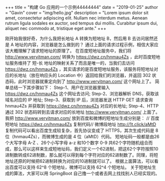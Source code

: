 +++
title = "构建 Go 应用的一个示例44444444"
date = "2019-01-25"
author = "Gavin"
cover = "img/hello.jpg"
description = "Lorem ipsum dolor sit amet, consectetur adipiscing elit. Nullam nec interdum metus. Aenean rutrum ligula sodales ex auctor, sed tempus dui mollis. Curabitur ipsum dui, aliquet nec commodo at, tristique eget ante."
+++

刚开始我很好奇，为什么我把长地址 A 转换为短地址 B，然后用 B 去访问居然还是 A 地址的内容，浏览器是怎么做到的？
通过上面的请求过程示例，相信大家应该大概理解了请求短地址的原理了。
在百度短地址服务中，我们将 http://www.veryitman.com/ 转换为 https://dwz.cn/hnmau4Zs  ，此时百度短地址服务维持了 短-长 地址的映射关系了而且是唯一的，当我们去访问 https://dwz.cn/hnmau4Zs ，其实请求的是百度短地址服务，该服务将短地址对应的长地址（放在响应头的 Location 中）返回给我们的浏览器，并返回 302 状态码，此时浏览器就重定向到了 http://www.veryitman.com/ 这个网址上了。
简单总结一下其步骤如下：
Step-1、用户在浏览器里输入 https://dwz.cn/hnmau4Zs  这个网址去访问;
Step-2、浏览器解析 DNS，获取该域名对应的 IP 地址;
Step-3、获取到 IP 后，浏览器发送 HTTP GET 请求查询 hnmau4Zs 并获取到 https://dwz.cn/hnmau4Zs  对应的长地址;
Step-4、HTTP 通过 302 状态码转到去请求对应的长地址  http://www.veryitman.com/ 上面了。
我把 http://www.veryitman.com/ 放到百度和微博的短地址生成分别是：
// 百度短地址
https://dwz.cn/hnmau4Zs
复制代码// 微博段地址
http://1t.click/aMtD
复制代码可以看出百度生成较复杂，首先协议变成了 HTTPS，其次生成代码是 8 位（hnmau4Zs），而微博生成的是 4 位（aMtD）代码。
短地址码一般都是由26个大写字母  A-Z 、26个小写字母 a-z 和10个数字  0-9 共62个字符随机组合而成，那么可以这样来生成短地址码，我们定义一个62进制，把这62个字符按照10进制数转成62进制数，那么就可以得到每个字符对应的62进制数了。同理，将短地址还原的时候把62进制转换为对应的10进制就可以了。
根据上面算法，可以看出百度可以支持 62^8 个短地址，微博可以支持 62^4 个短地址。
关于短地址生成的算法，大家可以用 SpringBoot 自己撸一个或者去网上找找别人已经实现的。

